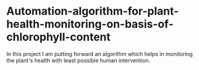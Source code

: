 # Automation-algorithm-for-plant-health-monitoring-on-basis-of-chlorophyll-content
In this project I am putting forward an algorithm which helps in monitoring the plant's health with least possible human intervention.
